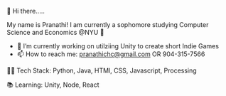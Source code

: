 👋 Hi there.....

My name is Pranathi! 
I am currently a sophomore studying Computer Science and Economics @NYU 🔭

- 🥳 I’m currently working on utilziing Unity to create short Indie Games 
- 📫 How to reach me: pranathichc@gmail.com OR 904-315-7566


👩‍💻 Tech Stack: Python, Java, HTMl, CSS, Javascript, Processing 

📚 Learning: Unity, Node, React






